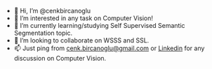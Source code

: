 - 👋 Hi, I’m @cenkbircanoglu
- 👀 I’m interested in any task on Computer Vision!
- 🌱 I’m currently learning/studying Self Supervised Semantic Segmentation topic.
- 💞️ I’m looking to collaborate on WSSS and SSL.
- 📫 Just ping from cenk.bircanoglu@gmail.com or [Linkedin](https://www.linkedin.com/in/cenkbircanoglu/) for any discussion on Computer Vision.

<!---
cenkbircanoglu/cenkbircanoglu is a ✨ special ✨ repository because its `README.md` (this file) appears on your GitHub profile.
You can click the Preview link to take a look at your changes.
--->
